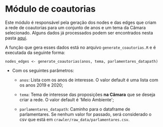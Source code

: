 # Módulo de coautorias

Este módulo é responsável pela geração dos nodes e das edges que criam a rede de coautorias para um conjunto de anos e um tema da Câmara selecionado. Alguns dados já processados podem ser encontrados nesta pasta [aqui](https://drive.google.com/drive/folders/1uRsKBQb7vhlRy7mSor9LQcE3Dp1PhGsV?usp=sharing).

A função que gera esses dados está no arquivo `generate_coautorias.R` e é executada da seguinte forma:

```
nodes_edges <- generate_coautorias(anos, tema, parlamentares_datapath)
```

- Com os seguintes parâmetros:
  - `anos`: Lista com os anos de interesse. O valor default é uma lista com os anos 2019 e 2020;

  - `tema`: Tema de interesse das proposições **na Câmara** que se deseja criar a rede. O valor default é 'Meio Ambiente';

  - `parlamentares_datapath`: Caminho para o dataframe de parlamentares. Se nenhum valor for passado, será considerado o csv que está em `crawler/raw_data/parlamentares.csv`.
